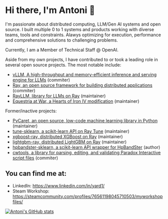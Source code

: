 # Hi there, I'm Antoni 👋

I'm passionate about distributed computing, LLM/Gen AI systems and open source. I built multiple 0 to 1 systems and products working with diverse teams, tools and constraints. Alawys optimizing for execution, performance and comprehensive solutions to challenging problems.

Currently, I am a Member of Technical Staff @ OpenAI.

Aside from my own projects, I have contributed to or took a leading role in several open source projects. The most notable include:
* [vLLM, A high-throughput and memory-efficient inference and serving engine for LLMs](https://github.com/vllm-project/vllm) (commiter)
* [Ray, an open source framework for building distributed applications](https://github.com/ray-project/ray) (commiter)
* [RayLLM, library for LLMs on Ray](https://github.com/ray-project/ray-llm) (maintainer)
* [Equestria at War, a Hearts of Iron IV modification](https://github.com/EaW-Team/equestria_dev) (maintainer)

Former/inactive projects:
* [PyCaret, an open source, low-code machine learning library in Python](https://github.com/pycaret/pycaret) (maintainer)
* [tune-sklearn, a scikit-learn API on Ray Tune](https://github.com/ray-project/tune-sklearn) (maintainer)
* [xgboost-ray, distributed XGBoost on Ray](https://github.com/ray-project/xgboost_ray) (maintainer)
* [lightgbm-ray, distributed LightGBM on Ray](https://github.com/ray-project/lightgbm_ray) (maintainer)
* [hpbandster-sklearn, a scikit-learn API wrapper for HpBandSter](https://github.com/Yard1/hpbandster-sklearn) (author)
* [cwtools, a library for parsing, editing, and validating Paradox Interactive script files](https://github.com/cwtools/) (commiter)

## You can find me at:
 
* LinkedIn: https://www.linkedin.com/in/yard1/
* Steam Workshop: https://steamcommunity.com/profiles/76561198045710503/myworkshopfiles/

[![Antoni's GitHub stats](https://github-readme-stats.vercel.app/api?username=Yard1)](https://github.com/anuraghazra/github-readme-stats)
